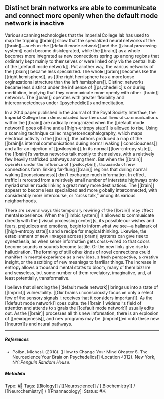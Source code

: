## Distinct brain networks are able to communicate and connect more openly when the default mode network is inactive  # 

Various scanning technologies that the Imperial College lab has used to map the tripping [[brain]] show that the specialized neural networks of the [[brain]]—such as the [[default mode network]] and the [[visual processing system]] each become disintegrated, while the [[brain]] as a whole becomes more integrated as new connections spring up among regions that ordinarily kept mainly to themselves or were linked only via the central hub of the [[default mode network]]. Put another way, the various networks of the [[brain]] became less specialized. The whole [[brain]] becomes like the [[right hemisphere]], as [[the right hemisphere has a more loose orginazational structure than the left hemisphere]]. Distinct networks became less distinct under the influence of [[psychedelic]]s or during meditation, implying that they communicate more openly with other [[brain]] networks. The [[brain]] operates with greater flexibility and interconnectedness under [[psychedelic]]s and meditation.

In a 2014 paper published in the Journal of the Royal Society Interface, the Imperial College team demonstrated how the usual lines of communications within the [[brain]] are radically reorganized when the [[default mode network]] goes off-line and a [[high-entropy state]] is allowed to rise. Using a scanning technique called magnetoencephalography, which maps electrical activity in the [[brain]], the authors produced a map of the [[brain]]s internal communications during normal waking [[consciousness]] and after an injection of [[psilocybin]]. In its normal [[low-entropy state]], the [[brain]]’s various networks talk mostly to themselves, with a relatively few heavily trafficked pathways among them. But when the [[brain]] operates under the influence of [[psilocybin]], thousands of new connections form, linking far-flung [[brain]] regions that during normal waking [[consciousness]] don’t exchange much information. In effect, traffic is rerouted from a relatively small number of interstate highways onto myriad smaller roads linking a great many more destinations. The [[brain]] appears to become less specialized and more globally interconnected, with considerably more intercourse, or “cross talk,” among its various neighborhoods. 

There are several ways this temporary rewiring of the [[brain]] may affect mental experience. When the [[limbic system]] is allowed to communicate directly with the [[visual processing center]]s, it’s possible our wishes and fears, prejudices and emotions, begin to inform what we see—a hallmark of [[high-entropy state]]s and a recipe for magical thinking. Likewise, the establishment of new linkages across [[brain]] systems can give rise to synesthesia, as when sense information gets cross-wired so that colors become sounds or sounds become tactile. Or the new links give rise to hallucination. The forming of still other kinds of novel connections could manifest in mental experience as a new idea, a fresh perspective, a creative insight, or the ascribing of new meanings to familiar things. The increase in entropy allows a thousand mental states to bloom, many of them bizarre and senseless, but some number of them revelatory, imaginative, and, at least potentially, transformative.

I believe that silencing the [[default mode network]] brings us into a state of [[Imprint]] vulnerability. [[Our brains unconsciously focus on only a select few of the sensory signals it receives that it considers important]]. As the [[default mode network]] goes quite, the [[brain]] widens its field of attention and attends to signals the [[default mode network]] usually edits out. As the [[brain]] processes all this new information, there is an explosion of [[neurogenesis]], and new programs may be [[imprint]]ed onto these new [[neuron]]s and neural pathways.

___

##### References

- Pollan, Micheal. (2018). [[How to Change Your Mind Chapter 5. The Neuroscience Your Brain on Psychedelics]] (Location 4312). New York, NY: _Penguin Random House_. 

##### Metadata

Type: #🔴 
Tags: [[Biology]] / [[Neuroscience]] / [[Biochemistry]] / [[Neurochemistry]] / [[Pharmacology]] 
Status: #☀️ 